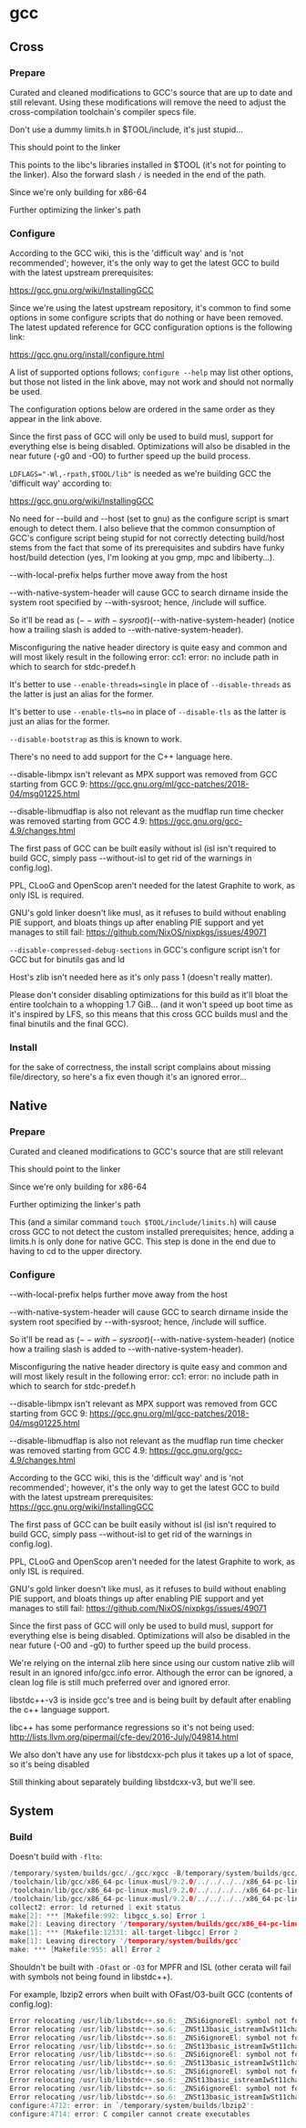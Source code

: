 # gcc

## Cross

### Prepare
Curated and cleaned modifications to GCC's source that are up to date and
still relevant. Using these modifications will remove the need to adjust the
cross-compilation toolchain's compiler specs file.

Don't use a dummy limits.h in $TOOL/include, it's just stupid...

This should point to the linker

This points to the libc's libraries installed in $TOOL (it's not for
pointing to the linker). Also the forward slash `/` is needed in the end of
the path.

Since we're only building for x86-64

Further optimizing the linker's path

### Configure
According to the GCC wiki, this is the 'difficult way' and is 'not 
recommended'; however, it's the only way to get the latest GCC to build
with the latest upstream prerequisites:

https://gcc.gnu.org/wiki/InstallingGCC

Since we're using the latest upstream repository, it's common to find some
options in some configure scripts that do nothing or have been removed. The
latest updated reference for GCC configuration options is the following link:

https://gcc.gnu.org/install/configure.html

A list of supported options follows; `configure --help` may list other
options, but those not listed in the link above, may not work and should not
normally be used.

The configuration options below are ordered in the same order as they appear
in the link above.

Since the first pass of GCC will only be used to build musl, support
for everything else is being disabled. Optimizations will also be 
disabled in the near future (-g0 and -O0) to further speed up the build
process.

`LDFLAGS="-Wl,-rpath,$TOOL/lib"` is needed as we're building GCC the
'difficult way' according to:

https://gcc.gnu.org/wiki/InstallingGCC

No need for --build and --host (set to gnu) as the configure script is
smart enough to detect them. I also believe that the common consumption of
GCC's configure script being stupid for not correctly detecting build/host
stems from the fact that some of its prerequisites and subdirs have funky
host/build detection (yes, I'm looking at you gmp, mpc and libiberty...).

--with-local-prefix helps further move away from the host

--with-native-system-header will cause GCC to search dirname inside the
system root specified by --with-sysroot; hence, /include will suffice.

So it'll be read as $(--with-sysroot)$(--with-native-system-header)
(notice how a trailing slash is added to --with-native-system-header).

Misconfiguring the native header directory is quite easy and common and
will most likely result in the following error:
cc1: error: no include path in which to search for stdc-predef.h

It's better to use `--enable-threads=single` in place of
`--disable-threads` as the latter is just an alias for the former.

It's better to use `--enable-tls=no` in place of `--disable-tls` as the
latter is just an alias for the former.

`--disable-bootstrap` as this is known to work.

There's no need to add support for the C++ language here.

--disable-libmpx isn't relevant as MPX support was removed from GCC
starting from GCC 9:
https://gcc.gnu.org/ml/gcc-patches/2018-04/msg01225.html

--disable-libmudflap is also not relevant as the mudflap run time
checker was removed starting from GCC 4.9:
https://gcc.gnu.org/gcc-4.9/changes.html

The first pass of GCC can be built easily without isl (isl isn't
required to build GCC, simply pass --without-isl to get rid of the
warnings in config.log).

PPL, CLooG and OpenScop aren't needed for the latest Graphite to work,
as only ISL is required.

GNU's gold linker doesn't like musl, as it refuses to build without
enabling PIE support, and bloats things up after enabling PIE support
and yet manages to still fail:
https://github.com/NixOS/nixpkgs/issues/49071

`--disable-compressed-debug-sections` in GCC's configure script isn't for
GCC but for binutils gas and ld

Host's zlib isn't needed here as it's only pass 1 (doesn't really matter).

Please don't consider disabling optimizations for this build as it'll bloat
the entire toolchain to a whopping 1.7 GiB... (and it won't speed up boot time
as it's inspired by LFS, so this means that this cross GCC builds musl and
the final binutils and the final GCC).

### Install
for the sake of correctness, the install script complains about missing
file/directory, so here's a fix even though it's an ignored error...

## Native

### Prepare
Curated and cleaned modifications to GCC's source that are still relevant

This should point to the linker

Since we're only building for x86-64

Further optimizing the linker's path

This (and a similar command `touch $TOOL/include/limits.h`) will cause
cross GCC to not detect the custom installed prerequisites; hence, adding a
limits.h is only done for native GCC. This step is done in the end due to
having to cd to the upper directory.

### Configure
--with-local-prefix helps further move away from the host

--with-native-system-header will cause GCC to search dirname inside the
system root specified by --with-sysroot; hence, /include will suffice.

So it'll be read as $(--with-sysroot)$(--with-native-system-header)
(notice how a trailing slash is added to --with-native-system-header).

Misconfiguring the native header directory is quite easy and common and
will most likely result in the following error:
cc1: error: no include path in which to search for stdc-predef.h

--disable-libmpx isn't relevant as MPX support was removed from GCC
starting from GCC 9:
https://gcc.gnu.org/ml/gcc-patches/2018-04/msg01225.html

--disable-libmudflap is also not relevant as the mudflap run time
checker was removed starting from GCC 4.9:
https://gcc.gnu.org/gcc-4.9/changes.html

According to the GCC wiki, this is the 'difficult way' and is 'not 
recommended'; however, it's the only way to get the latest GCC to build
with the latest upstream prerequisites:
https://gcc.gnu.org/wiki/InstallingGCC

The first pass of GCC can be built easily without isl (isl isn't
required to build GCC, simply pass --without-isl to get rid of the
warnings in config.log).

PPL, CLooG and OpenScop aren't needed for the latest Graphite to work,
as only ISL is required.

GNU's gold linker doesn't like musl, as it refuses to build without
enabling PIE support, and bloats things up after enabling PIE support
and yet manages to still fail:
https://github.com/NixOS/nixpkgs/issues/49071

Since the first pass of GCC will only be used to build musl, support
for everything else is being disabled. Optimizations will also be 
disabled in the near future (-O0 and -g0) to further speed up the build
process.

We're relying on the internal zlib here since using our custom native zlib
will result in an ignored info/gcc.info error. Although the error can be
ignored, a clean log file is still much preferred over and ignored error.

libstdc++-v3 is inside gcc's tree and is being built by default after
enabling the c++ language support.

libc++ has some performance regressions so it's not being used:
http://lists.llvm.org/pipermail/cfe-dev/2016-July/049814.html

We also don't have any use for libstdcxx-pch plus it takes up a lot of
space, so it's being disabled

Still thinking about separately building libstdcxx-v3, but we'll see.

## System
### Build
Doesn't build with `-flto`:
```C
/temporary/system/builds/gcc/./gcc/xgcc -B/temporary/system/builds/gcc/./gcc/ -B/usr/x86_64-pc-linux-musl/bin/ -B/usr/x86_64-pc-linux-musl/lib/ -isystem /usr/x86_64-pc-linux-musl/include -isystem /usr/x86_64-pc-linux-musl/sys-include    -O2  -g -O2 -pipe -fopenmp -g0 -Ofast -fmodulo-sched -fmodulo-sched-allow-regmoves -fgcse-sm -fgcse-las -fira-loop-pressure  -fgraphite-identity -floop-nest-optimize -floop-parallelize-all -fmerge-all-constants -fdevirtualize-at-ltrans -fno-semantic-interposition -fvariable-expansion-in-unroller -flto -ftracer -funroll-loops -s -fno-common -fno-plt -march=x86-64 -DIN_GCC    -W -Wall -Wno-narrowing -Wwrite-strings -Wcast-qual -Wstrict-prototypes -Wmissing-prototypes -Wold-style-definition  -isystem ./include   -fpic -mlong-double-80 -DUSE_ELF_SYMVER  -g -DIN_LIBGCC2 -fbuilding-libgcc -fno-stack-protector  -shared -nodefaultlibs -Wl,--soname=libgcc_s.so.1 -Wl,--version-script=libgcc.map -o ./libgcc_s.so.1.tmp -g -O2 -pipe -fopenmp -g0 -Ofast -fmodulo-sched -fmodulo-sched-allow-regmoves -fgcse-sm -fgcse-las -fira-loop-pressure -fgraphite-identity -floop-nest-optimize -floop-parallelize-all -fmerge-all-constants -fdevirtualize-at-ltrans -fno-semantic-interposition -fvariable-expansion-in-unroller -flto -ftracer -funroll-loops -s -fno-common -fno-plt -march=x86-64 -B./ _muldi3_s.o _negdi2_s.o _lshrdi3_s.o _ashldi3_s.o _ashrdi3_s.o _cmpdi2_s.o _ucmpdi2_s.o _clear_cache_s.o _trampoline_s.o __main_s.o _absvsi2_s.o _absvdi2_s.o _addvsi3_s.o _addvdi3_s.o _subvsi3_s.o _subvdi3_s.o _mulvsi3_s.o _mulvdi3_s.o _negvsi2_s.o _negvdi2_s.o _ctors_s.o _ffssi2_s.o _ffsdi2_s.o _clz_s.o _clzsi2_s.o _clzdi2_s.o _ctzsi2_s.o _ctzdi2_s.o _popcount_tab_s.o _popcountsi2_s.o _popcountdi2_s.o _paritysi2_s.o _paritydi2_s.o _powisf2_s.o _powidf2_s.o _powixf2_s.o _mulhc3_s.o _mulsc3_s.o _muldc3_s.o _mulxc3_s.o _divhc3_s.o _divsc3_s.o _divdc3_s.o _divxc3_s.o _bswapsi2_s.o _bswapdi2_s.o _clrsbsi2_s.o _clrsbdi2_s.o _fixunssfsi_s.o _fixunsdfsi_s.o _fixunsxfsi_s.o _fixsfdi_s.o _fixdfdi_s.o _fixxfdi_s.o _fixunssfdi_s.o _fixunsdfdi_s.o _fixunsxfdi_s.o _floatdisf_s.o _floatdidf_s.o _floatdixf_s.o _floatundisf_s.o _floatundidf_s.o _floatundixf_s.o _divdi3_s.o _moddi3_s.o _divmoddi4_s.o _udivdi3_s.o _umoddi3_s.o _udivmoddi4_s.o _udiv_w_sdiv_s.o sfp-exceptions_s.o addtf3_s.o divtf3_s.o multf3_s.o negtf2_s.o subtf3_s.o unordtf2_s.o fixtfsi_s.o fixunstfsi_s.o floatsitf_s.o floatunsitf_s.o fixtfdi_s.o fixunstfdi_s.o floatditf_s.o floatunditf_s.o fixtfti_s.o fixunstfti_s.o floattitf_s.o floatuntitf_s.o extendsftf2_s.o extenddftf2_s.o extendxftf2_s.o trunctfsf2_s.o trunctfdf2_s.o trunctfxf2_s.o getf2_s.o letf2_s.o eqtf2_s.o _divtc3_s.o _multc3_s.o _powitf2_s.o enable-execute-stack_s.o unwind-dw2_s.o unwind-dw2-fde-dip_s.o unwind-sjlj_s.o unwind-c_s.o emutls_s.o libgcc.a -lc && rm -f ./libgcc_s.so && if [ -f ./libgcc_s.so.1 ]; then mv -f ./libgcc_s.so.1 ./libgcc_s.so.1.backup; else true; fi && mv ./libgcc_s.so.1.tmp ./libgcc_s.so.1 && (echo "/* GNU ld script"; echo "   Use the shared library, but some functions are only in"; echo "   the static library.  */"; echo "GROUP ( libgcc_s.so.1 -lgcc )" ) > ./libgcc_s.so
/toolchain/lib/gcc/x86_64-pc-linux-musl/9.2.0/../../../../x86_64-pc-linux-musl/bin/ld: error in /tmp/libgcc_s.so.1.tmp.HEDoIj.ltrans0.ltrans.o(.eh_frame); no .eh_frame_hdr table will be created
/toolchain/lib/gcc/x86_64-pc-linux-musl/9.2.0/../../../../x86_64-pc-linux-musl/bin/ld: error: /tmp/libgcc_s.so.1.tmp.HEDoIj.ltrans0.ltrans.o: size of section .ctors is not multiple of address size
/toolchain/lib/gcc/x86_64-pc-linux-musl/9.2.0/../../../../x86_64-pc-linux-musl/bin/ld: final link failed: bad value
collect2: error: ld returned 1 exit status
make[2]: *** [Makefile:992: libgcc_s.so] Error 1
make[2]: Leaving directory '/temporary/system/builds/gcc/x86_64-pc-linux-musl/libgcc'
make[1]: *** [Makefile:12331: all-target-libgcc] Error 2
make[1]: Leaving directory '/temporary/system/builds/gcc'
make: *** [Makefile:955: all] Error 2
```

Shouldn't be built with `-Ofast` or `-O3` for MPFR and ISL (other cerata will
fail with symbols not being found in libstdc++).

For example, lbzip2 errors when built with OFast/O3-built GCC (contents of
config.log):
```C
Error relocating /usr/lib/libstdc++.so.6: _ZNSi6ignoreEl: symbol not found
Error relocating /usr/lib/libstdc++.so.6: _ZNSt13basic_istreamIwSt11char_traitsIwEE6ignoreEl: symbol not found
Error relocating /usr/lib/libstdc++.so.6: _ZNSi6ignoreEl: symbol not found
Error relocating /usr/lib/libstdc++.so.6: _ZNSt13basic_istreamIwSt11char_traitsIwEE6ignoreEl: symbol not found
Error relocating /usr/lib/libstdc++.so.6: _ZNSi6ignoreEl: symbol not found
Error relocating /usr/lib/libstdc++.so.6: _ZNSt13basic_istreamIwSt11char_traitsIwEE6ignoreEl: symbol not found
Error relocating /usr/lib/libstdc++.so.6: _ZNSi6ignoreEl: symbol not found
Error relocating /usr/lib/libstdc++.so.6: _ZNSt13basic_istreamIwSt11char_traitsIwEE6ignoreEl: symbol not found
Error relocating /usr/lib/libstdc++.so.6: _ZNSi6ignoreEl: symbol not found
Error relocating /usr/lib/libstdc++.so.6: _ZNSt13basic_istreamIwSt11char_traitsIwEE6ignoreEl: symbol not found
configure:4712: error: in `/temporary/system/builds/lbzip2':
configure:4714: error: C compiler cannot create executables
```
